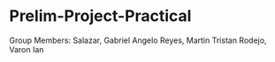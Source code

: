 # Prelim-Project-Practical

Group Members:
Salazar, Gabriel Angelo
Reyes, Martin Tristan
Rodejo, Varon Ian
